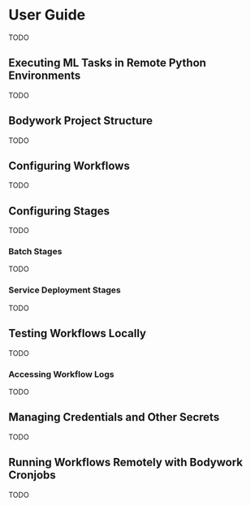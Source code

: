 # User Guide

TODO

## Executing ML Tasks in Remote Python Environments

TODO

## Bodywork Project Structure

TODO

## Configuring Workflows

TODO

## Configuring Stages

TODO

### Batch Stages

TODO

### Service Deployment Stages

TODO

## Testing Workflows Locally

TODO

### Accessing Workflow Logs

TODO

## Managing Credentials and Other Secrets

TODO

## Running Workflows Remotely with Bodywork Cronjobs

TODO
